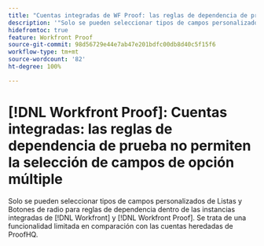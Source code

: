 ```yaml
---
title: "Cuentas integradas de WF Proof: las reglas de dependencia de prueba no permiten la selección de campos de opción múltiple"
description: '"Solo se pueden seleccionar tipos de campos personalizados de Listas y Botones de radio para reglas de dependencia dentro de instancias integradas de  [!DNL Workfront]  y  [!DNL Workfront Proof] . Se trata de una funcionalidad limitada en comparación con las cuentas heredadas de ProofHQ".'
hidefromtoc: true
feature: Workfront Proof
source-git-commit: 98d56729e44e7ab47e201bdfc00db8d40c5f15f6
workflow-type: tm+mt
source-wordcount: '82'
ht-degree: 100%

---
```



# [!DNL Workfront Proof]: Cuentas integradas: las reglas de dependencia de prueba no permiten la selección de campos de opción múltiple

Solo se pueden seleccionar tipos de campos personalizados de Listas y Botones de radio para reglas de dependencia dentro de las instancias integradas de [!DNL Workfront] y [!DNL Workfront Proof]. Se trata de una funcionalidad limitada en comparación con las cuentas heredadas de ProofHQ.
